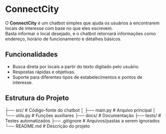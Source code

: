 # ConnectCity

O **ConnectCity** é um chatbot simples que ajuda os usuários a encontrarem locais de interesse com base no que eles escrevem.  
Basta informar o local desejado, e o chatbot retornará informações como endereço, horário de funcionamento e detalhes básicos.

## Funcionalidades
- Busca direta por locais a partir do texto digitado pelo usuário.
- Respostas rápidas e objetivas.
- Suporte para diferentes tipos de estabelecimentos e pontos de interesse.

## Estrutura do Projeto

├── src/ # Código-fonte do chatbot
│ ├── main.py # Arquivo principal
│ └── utils.py # Funções auxiliares
├── docs/ # Documentação
├── tests/ # Testes automatizados
├── .gitignore # Arquivos/pastas a serem ignorados
└── README.md # Descrição do projeto
